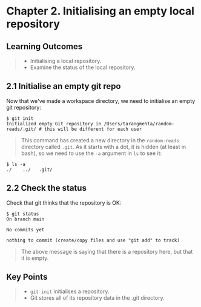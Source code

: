 # Chapter 2. Initialising an empty local repository

## Learning Outcomes
> - Initialising a local repository.
> - Examine the status of the local repository.

## 2.1 Initialise an empty git repo
Now that we've made a workspace directory, we need to initialise an empty git repository:

~~~console
$ git init
Initialized empty Git repository in /Users/tarangmehta/random-reads/.git/ # this will be different for each user
~~~

> This command has created a new directory in the `random-reads` directory called `.git`.
> As it starts with a dot, it is hidden (at least in bash), so we need to use the `-a` argument in `ls` to see it:

~~~console
$ ls -a
./    ../   .git/
~~~

## 2.2 Check the status
Check that git thinks that the repository is OK:

~~~console
$ git status
On branch main

No commits yet

nothing to commit (create/copy files and use "git add" to track)
~~~

> The above message is saying that there is a repository here, but that it is empty.

## Key Points
> - `git init` initialises a repository.
> - Git stores all of its repository data in the .git directory.

